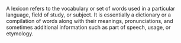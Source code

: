   
A lexicon refers to the vocabulary or set of words used in a particular language, field of study, or subject. It is essentially a dictionary or a compilation of words along with their meanings, pronunciations, and sometimes additional information such as part of speech, usage, or etymology.